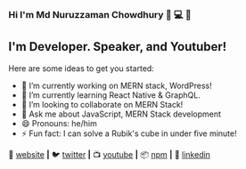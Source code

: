 ### Hi I'm Md Nuruzzaman Chowdhury 👋 💻 👋

## I'm Developer. Speaker, and Youtuber!

Here are some ideas to get you started:

- 🔭 I’m currently working on MERN stack, WordPress!
- 🌱 I’m currently learning React Native & GraphQL.
- 👯 I’m looking to collaborate on MERN Stack!
- 💬 Ask me about JavaScript, MERN Stack development
- 😄 Pronouns: he/him
- ⚡ Fun fact: I can solve a Rubik's cube in under five minute!


🏡 [website][website] **|** 
🐦 [twitter][twitter] **|** 
📺 [youtube][youtube] **|** 
📦 [npm][npm] **|** 
👔 [linkedin][linkedin]


[website]: https://mdnuruzzamanchowdhury.com/
[twitter]: https://twitter.com/nuruzzamanDev
[youtube]: https://www.youtube.com/channel/UCWm6WQHAIhXyHYZMuH-mE4A?view_as=subscriber
[linkedin]: https://www.linkedin.com/in/md-nuruzzaman-chowdhury-3ab580189/
[npm]: https://www.npmjs.com/~nuruzzaman
